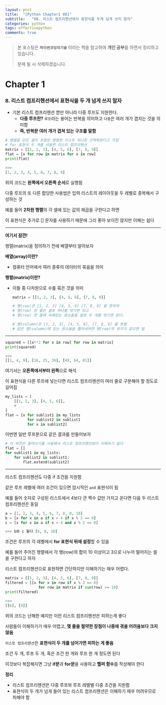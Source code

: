 ```yaml
---
layout: post
title:  "[Python Chapter1 08]"
subtitle:   "08. 리스트 컴프리헨션에서 표현식을 두개 넘게 쓰지 말자"
categories: python
tags: effectivepython
comments: true
---
```

> 본 포스팅은 **`파이썬코딩의기술`** 이라는 책을 참고하여 **개인 공부**를 하면서 정리하고 있습니다.
>
> 문제 될 시 삭제하겠습니다.

# Chapter 1
### 8. 리스트 컴프리헨션에서 표현식을 두 개 넘게 쓰지 말자
- 기본 리스트 컴프리헨션 뿐만 아니라 다중 루프도 지원한다.
	- **다중 루프란?**
	`루프`라는 용어는 반복을 의미하고 `다중`은 여러 개가 겹치는 것을 의미함
	- **즉, 반복문 여러 개가 겹쳐 있는 구조를 말함**

```python
# 행렬을 모든 셀이 포함된 평평한 리스트 하나로 간략화한다고 가정
# for 표현식 두 개를 사용한 리스트 컴프리헨션
matrix = [[1, 2, 3], [4, 5, 6], [7, 8, 9]]
flat = [x for row in matrix for x in row]
print(flat)

>>>
[1, 2, 3, 4, 5, 6, 7, 8, 9]

```

위의 코드는 **왼쪽에서 오른쪽 순서**로 실행됨

다중 루프의 또 다른 합당한 사용법은 입력 리스트의 레이아웃을 두 레벨로 중복해서 구성하는 것

예를 들어 **2차원 행렬**의 각 셀에 있는 값의 제곱을 구한다고 하면

이 표현식은 추가로 [] 문자를 사용하기 때문에 그리 좋아 보이진 않지만 이해는 쉽다

---
**여기서 잠깐!**


행렬(matrix)을 정의하기 전에 배열부터 알아보자

**배열(array)이란?**

- 컴퓨터 언어에서 여러 종류의 데이터의 묶음을 의미

**행렬(matrix)이란?**

- 이들 중 다차원으로 수를 묶은 것을 의미

	```python
	matrix = [[1, 2, 3], [4, 5, 6], [7, 8, 9]]

	# 행(row)은 [1, 2, 3] [4, 5, 6] [7, 8, 9] 를 뜻하며
	# 행(row) 한 줄은 괄호 하나를 벗기면 되고
	# 행(row) 한 줄에 속해있는 원소들을 괄호 두 개를 벗기면 된다.

	# 열(column)은 [1, 2, 3], [4, 5, 6], [7, 8, 9] 를 뜻함
	# 같은 열(column)에 있는 원소들을 뽑아내려면 행(row)의 위치가 같으면 됨
	```

----

```python
squared = [[x**2 for x in row] for row in matrix]
print(squared)

>>>
[[1, 4, 9], [16, 25, 36], [49, 64, 81]]
```

여기서는 **오른쪽에서부터 왼쪽**으로 해석

이 표현식을 다른 루프에 넣는다면 리스트 컴프리헨션이 여러 줄로 구분해야 할 정도로 길어짐

```python
my_lists = [
	[[1, 2, 3], [4, 5, 6]],
	# ...
]
flat = [x for sublist1 in my_lists
		  for sublist2 in sublist1
		  for x in sublist2]
```

이번엔 일반 루프문으로 같은 결과를 만들어보자

```python
# 이 버전은 들여쓰기를 사용해서 리스트 컴프리헨션보다 이해하기 쉽다
flat = []
for sublist1 in my_lists:
	for sublist2 in sublist1:
		flat.extend(sublist2)
```

----

리스트 컴프리헨션도 다중 if 조건을 지원함

같은 루프 레벨에 여러 조건이 있으면 암시적인 `and` 표현식이 됨

예를 들어 숫자로 구성된 리스트에서 4보다 큰 짝수 값만 가지고 온다면 다음 두 리스트 컴프리헨션은 동일

```python
a = [1, 2, 3, 4, 5, 6, 7, 8, 9, 10]
b = [x for x in a if x > 4 if x % 2 == 0]
c = [x for x in a if x > 4 and x % 2 == 0]

>>> b와 c 둘다 [6, 8, 10]
```

조건은 루프의 각 레벨에서 **for 표현식 뒤에 설정**할 수 있음

예를 들어 주어진 행렬에서 각 행(row)의 합이 10 이상이고 3으로 나누어 떨어지는 셀을 구한다고 하자

리스트 컴프리헨션으로 표현하면 간단하지만 이해하기는 매우 어렵다.

```python
matrix = [[1, 2, 3], [4, 5, 6], [7, 8, 9]]
filtered = [[x for x in row if x % 3 == 0]
			   for row in matrix if sum(row) >= 10]
print(filtered)

>>>
[[6], [9]]
```

위의 코드는 난해한 예지만 이런 리스트 컴프리헨션은 피하는게 좋다

사람들이 이해하기가 매우 어렵고, **몇 줄을 절약한 장점이 나중에 겪을 어려움보다 크지 않음**

`리스트 컴프리헨션`은 **표현식이 두 개를 넘어가면 피하는 게 좋음**

조건 두 개, 루프 두 개, 혹은 조건 한 개와 루프 한 개 정도면 된다

이것보다 복잡해지면 그냥 **if문**과 **for문**을 사용하고 **헬퍼 함수**를 작성해야 한다


**정리**

- 리스트 컴프리헨션은 다중 루프와 루프 레벨별 다중 조건을 지원함
- 표현식이 두 개가 넘게 들어 있는 리스트 컴프리헨션은 이해하기 매우 어려우므로 피해야 함
